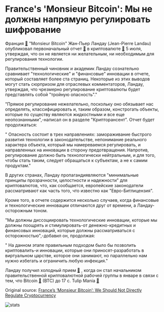 # France's 'Monsieur Bitcoin': Мы не должны напрямую регулировать шифрование

Франция  [🔗](https://cointelegraph.com/news/french-crypto-regulation-a-la-carte-context-news-perspectives) "Monsieur Bitcoin" Жан-Пьер Ландау (Jean-Pierre Landau) опубликовал первоначальный отчет  [🔗](https://www.mindfintech.fr/files/documents/Etudes/Landau_rapport_cryptomonnaies_2018.pdf)  в криптовалюте  [🔗](https://cointelegraph.com/tags/cryptocurrency)  5 июля, утверждая, что он не является ни желательным, ни необходимым для регулирования технологии.

Правительственный чиновник и академик Ландау сознательно сравнивает "технологические" и "финансовые" инновации в отчете, который составляет более ста страниц. Некоторые из этих выводов могут стать сюрпризом для отраслевых комментаторов, Ландау, утверждая, что чрезмерно регулирование криптовалюты будет представлять собой "тройную опасность"."

"Прямое регулирование нежелательно, поскольку оно обязывает нас определять, классифицировать и, таким образом, констрогать объекты, которые по существу являются жидкостными и все еще неопознанными",-написал он в разделе "Крипторансент". Отчет будет продолжаться:

" Опасность состоит в трех направлениях: замораживание быстрого развития технологии в законодательстве, непонимание реального характера объекта, который мы намереваемся регулировать, и направленных на инновации в сторону предотвращения. Напротив, регулирование должно быть технологически нейтральным, и для того, чтобы стать таким, следует обращаться к субъектам, а не к самим продуктам."

В других странах, Ландау пропагандиявляются "минимальные принципы прозрачности, целостности и надежности" для криптовалютов, что, как сообщается, европейские законодатели рассматривают как часть того, что известно как "Евро-Битлицензия".

Кроме того, в отчете содержится несколько случаев, когда финансовые и технологические инновации отличаются друг от времени, а Ландау-осторожным тоном.

"Мы должны диссоциировать технологические инновации, которые мы должны поощрять и стимулировать-от денежно-кредитных и финансовых инноваций, которые должны рассматриваться с осторожностью",-добавил он, продолжая:

" На данном этапе правильным подходом было бы позволить криптовалить-и инновации, которые они приносят-разработать в виртуальном царстве, которое они занимают, но параллельно нам нужно избегать и ограничить любую инфекция."

Ландау получил холодный прием  [🔗](https://cointelegraph.com/news/critical-monsieur-bitcoin-appointed-head-of-french-crypto-regulatory-task-force) , когда он стал начальником правительственной криптовалютной рабочей группы в январе в связи с тем, что Bitcoin  [🔗](https://cointelegraph.com/bitcoin-price-index)  (BTC) до 17 c. Tulip Mania  [🔗](https://cointelegraph.com/news/tulips-bubbles-obituaries-peering-through-the-fud-about-crypto)

Original source: [France’s ‘Monsieur Bitcoin’: We Should Not Directly Regulate Cryptocurrency](https://cointelegraph.com/news/france-s-monsieur-bitcoin-we-should-not-directly-regulate-cryptocurrency)

![stats](https://c.statcounter.com/11760860/0/a89fa40b/1/ "stats")
